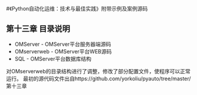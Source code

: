 #《Python自动化运维：技术与最佳实践》附带示例及案例源码

## 第十三章 目录说明
+ OMServer - OMServer平台服务器端源码
+ OMserverweb - OMServer平台WEB源码
+ SQL - OMServer平台数据库结构

对OMserverweb的目录结构进行了调整，修改了部分配置文件，使程序可以正常运行。
最初的源代码文件出自https://github.com/yorkoliu/pyauto/tree/master/第十三章
